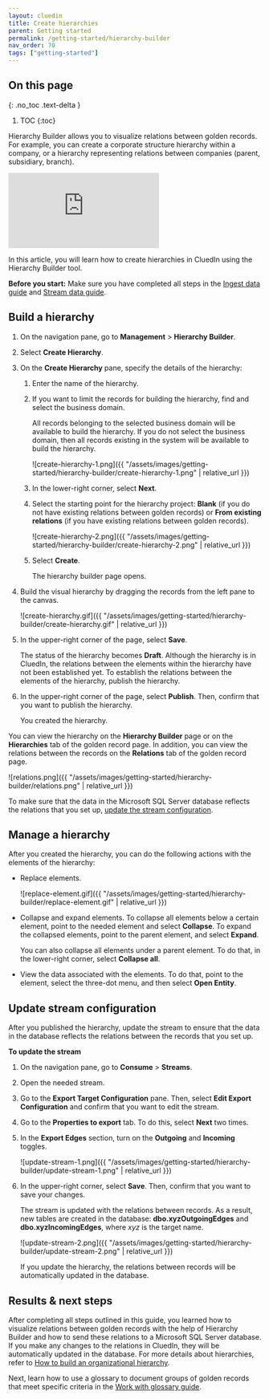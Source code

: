 ```yaml
---
layout: cluedin
title: Create hierarchies
parent: Getting started
permalink: /getting-started/hierarchy-builder
nav_order: 70
tags: ["getting-started"]
---
```

## On this page
{: .no_toc .text-delta }
1. TOC
{:toc}

Hierarchy Builder allows you to visualize relations between golden records. For example, you can create a corporate structure hierarchy within a company, or a hierarchy representing relations between companies (parent, subsidiary, branch).

<div class="videoFrame">
<iframe src="https://player.vimeo.com/video/852717264?badge=0&amp;autopause=0&amp;player_id=0&amp;app_id=58479" frameborder="0" allow="autoplay; fullscreen; picture-in-picture" title="Getting started with Hierarchy Builder"></iframe>
</div>

In this article, you will learn how to create hierarchies in CluedIn using the Hierarchy Builder tool.

**Before you start:** Make sure you have completed all steps in the [Ingest data guide](/getting-started/data-ingestion) and [Stream data guide](/getting-started/data-streaming).

## Build a hierarchy

1. On the navigation pane, go to **Management** > **Hierarchy Builder**.

1. Select **Create Hierarchy**.

1. On the **Create Hierarchy** pane, specify the details of the hierarchy:
    
    1. Enter the name of the hierarchy.

    1. If you want to limit the records for building the hierarchy, find and select the business domain.

        All records belonging to the selected business domain will be available to build the hierarchy. If you do not select the business domain, then all records existing in the system will be available to build the hierarchy.

        ![create-hierarchy-1.png]({{ "/assets/images/getting-started/hierarchy-builder/create-hierarchy-1.png" | relative_url }})

    1. In the lower-right corner, select **Next**.

    1. Select the starting point for the hierarchy project: **Blank** (if you do not have existing relations between golden records) or **From existing relations** (if you have existing relations between golden records).

        ![create-hierarchy-2.png]({{ "/assets/images/getting-started/hierarchy-builder/create-hierarchy-2.png" | relative_url }})

    1. Select **Create**.
    
        The hierarchy builder page opens.

1. Build the visual hierarchy by dragging the records from the left pane to the canvas.

    ![create-hierarchy.gif]({{ "/assets/images/getting-started/hierarchy-builder/create-hierarchy.gif" | relative_url }})

1. In the upper-right corner of the page, select **Save**.

    The status of the hierarchy becomes **Draft**. Although the hierarchy is in CluedIn, the relations between the elements within the hierarchy have not been established yet. To establish the relations between the elements of the hierarchy, publish the hierarchy.

1. In the upper-right corner of the page, select **Publish**. Then, confirm that you want to publish the hierarchy.

    You created the hierarchy.

You can view the hierarchy on the **Hierarchy Builder** page or on the **Hierarchies** tab of the golden record page. In addition, you can view the relations between the records on the **Relations** tab of the golden record page.

![relations.png]({{ "/assets/images/getting-started/hierarchy-builder/relations.png" | relative_url }})

To make sure that the data in the Microsoft SQL Server database reflects the relations that you set up, [update the stream configuration](#update-stream-configuration).

## Manage a hierarchy

After you created the hierarchy, you can do the following actions with the elements of the hierarchy:

- Replace elements.

    ![replace-element.gif]({{ "/assets/images/getting-started/hierarchy-builder/replace-element.gif" | relative_url }})

- Collapse and expand elements. To collapse all elements below a certain element, point to the needed element and select **Collapse**. To expand the collapsed elements, point to the parent element, and select **Expand**.

    You can also collapse all elements under a parent element. To do that, in the lower-right corner, select **Collapse all**.

- View the data associated with the elements. To do that, point to the element, select the three-dot menu, and then select **Open Entity**.

## Update stream configuration

After you published the hierarchy, update the stream to ensure that the data in the database reflects the relations between the records that you set up.

**To update the stream**

1. On the navigation pane, go to **Consume** > **Streams**.

1. Open the needed stream.

1. Go to the **Export Target Configuration** pane. Then, select **Edit Export Configuration** and confirm that you want to edit the stream.

1. Go to the **Properties to export** tab. To do this, select **Next** two times.

1. In the **Export Edges** section, turn on the **Outgoing** and **Incoming** toggles.

    ![update-stream-1.png]({{ "/assets/images/getting-started/hierarchy-builder/update-stream-1.png" | relative_url }})

1. In the upper-right corner, select **Save**. Then, confirm that you want to save your changes.

    The stream is updated with the relations between records. As a result, new tables are created in the database: **dbo.xyzOutgoingEdges** and **dbo.xyzIncomingEdges**, where _xyz_ is the target name.

    ![update-stream-2.png]({{ "/assets/images/getting-started/hierarchy-builder/update-stream-2.png" | relative_url }})

    If you update the hierarchy, the relations between records will be automatically updated in the database.

## Results & next steps

After completing all steps outlined in this guide, you learned how to visualize relations between golden records with the help of Hierarchy Builder and how to send these relations to a Microsoft SQL Server database. If you make any changes to the relations in CluedIn, they will be automatically updated in the database. For more details about hierarchies, refer to [How to build an organizational hierarchy](/kb/how-to-build-an-organizational-hierarchy).

Next, learn how to use a glossary to document groups of golden records that meet specific criteria in the [Work with glossary guide](/getting-started/glossary).